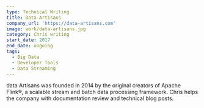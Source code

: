 ```yaml
---
type: Technical Writing
title: Data Artisans
company_url: 'https://data-artisans.com'
image: work/data-artisans.jpg
category: Chris writing
start_date: 2017
end_date: ongoing
tags:
  - Big Data
  - Developer Tools
  - Data Streaming
---
```


data Artisans was founded in 2014 by the original creators of Apache Flink®, a scalable stream and batch data processing framework. Chris helps the company with documentation review and technical blog posts.
